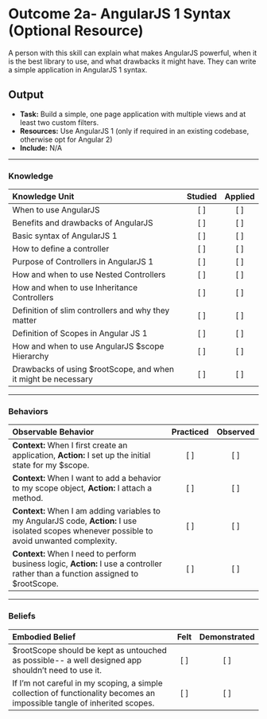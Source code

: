 # Outcome 2a- AngularJS 1 Syntax (Optional Resource)
A person with this skill can explain what makes AngularJS powerful, when it is the best library to use, and what drawbacks it might have. They can write a simple application in AngularJS 1 syntax. 

## Output
- **Task:** Build a simple, one page application with multiple views and at least two custom filters. 
- **Resources:** Use AngularJS 1 (only if required in an existing codebase, otherwise opt for Angular 2)
- **Include:** N/A

-------

### Knowledge

| Knowledge Unit   |      Studied      | Applied |
|:-------------|:------------------:|:--------:|
| When to use AngularJS | [ ] | [ ] |
| Benefits and drawbacks of AngularJS | [ ] | [ ] |
| Basic syntax of AngularJS 1 | [ ] | [ ] |
| How to define a controller | [ ] | [ ] |
| Purpose of Controllers in AngularJS 1 | [ ] | [ ] |
| How and when to use Nested Controllers | [ ] | [ ] |
| How and when to use Inheritance Controllers | [ ] | [ ] |
| Definition of slim controllers and why they matter | [ ] | [ ] |
| Definition of Scopes in Angular JS 1 | [ ] | [ ] |
| How and when to use AngularJS $scope Hierarchy | [ ] | [ ] |
| Drawbacks of using $rootScope, and when it might be necessary | [ ] | [ ] |

-------

### Behaviors

| Observable Behavior   |      Practiced      | Observed |
|:-------------|:------------------:|:--------:|
| **Context:** When I first create an application, **Action:** I set up the initial state for my $scope. | [ ] | [ ] |
| **Context:** When I want to add a behavior to my scope object, **Action:** I attach a method. | [ ] | [ ] |
| **Context:** When I am adding variables to my AngularJS code, **Action:**  I use isolated scopes whenever possible to avoid unwanted complexity. | [ ] | [ ] |
| **Context:** When I need to perform business logic, **Action:** I use a controller rather than a function assigned to $rootScope. | [ ] | [ ] |

-------

### Beliefs

| Embodied Belief   |      Felt      | Demonstrated |
|:-------------|:------------------:|:--------:|
| $rootScope should be kept as untouched as possible-- a well designed app shouldn’t need to use it. | [ ] | [ ] |
| If I’m not careful in my scoping, a simple collection of functionality becomes an impossible tangle of inherited scopes. | [ ] | [ ] |

